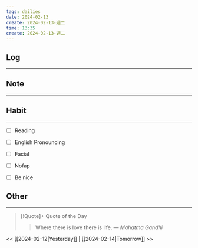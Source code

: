 ```yaml
---
tags: dailies  
date: 2024-02-13
create: 2024-02-13-週二
time: 13:35
create: 2024-02-13-週二
---
```


## Log
---


## Note
---


## Habit
---
- [ ] Reading
- [ ] English Pronouncing
- [ ] Facial
- [ ] Nofap
- [ ] Be nice


## Other
---

> [!Quote]+ Quote of the Day
> > Where there is love there is life.
> — <cite>Mahatma Gandhi</cite>

<< [[2024-02-12|Yesterday]] | [[2024-02-14|Tomorrow]] >>